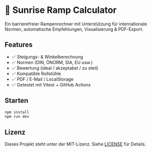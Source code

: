 # 🌄 Sunrise Ramp Calculator

Ein barrierefreier Rampenrechner mit Unterstützung für internationale Normen, automatische Empfehlungen, Visualisierung & PDF-Export.

## Features
- ✅ Steigungs- & Winkelberechnung
- ✅ Normen (DIN, ÖNORM, SIA, EU usw.)
- ✅ Bewertung (ideal / akzeptabel / zu steil)
- ✅ Kompatible Rollstühle
- ✅ PDF / E-Mail / LocalStorage
- ✅ Getestet mit Vitest + GitHub Actions

## Starten

```bash
npm install
npm run dev

```

## Lizenz

Dieses Projekt steht unter der MIT-Lizenz. Siehe [LICENSE](LICENSE) für Details.
